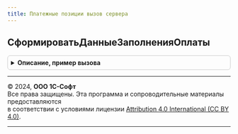 ```yaml
---
title: Платежные позиции вызов сервера
---
```



## СформироватьДанныеЗаполненияОплаты
<details style="margin: 1em 0; padding: 0.5em; border: 1px solid #ccc; border-radius: 6px;">

<summary style="font-weight: bold; cursor: pointer;">Описание, пример вызова</summary>

```bsl

// Формирует структуру для создания оплаты по нескольким заявкам на расходование средств
// Если в переданных заявках отличаются ключевые реквизиты шапки, выдается сообщение об ошибке.
//
// Параметры:
//    МассивСсылок   - Массив - завки на расходование средств, по которым необходимо ввести оплату
//    ФормаОплаты - Строка - форма оплаты заявки
//	  Направление - Строка - Направление движения ДС (Приход/Расход)
//    РаспределениеОплаты - Массив - строки остатков распределения оплаты.
//
// Возвращаемое значение:
//    Булево - Ложь, если в переданных заказах отличаются реквизиты шапки.
//
Функция СформироватьДанныеЗаполненияОплаты(МассивСсылок, ФормаОплаты, Направление, РаспределениеОплаты, МассивСсылокСРаспоряжениями) Экспорт
```

Пример вызова
```bsl
Результат = ПлатежныеПозицииВызовСервера.СформироватьДанныеЗаполненияОплаты(МассивСсылок, ФормаОплаты, Направление, РаспределениеОплаты, МассивСсылокСРаспоряжениями) 
```
</details>

---

© 2024, **ООО 1С-Софт**  
Все права защищены. Эта программа и сопроводительные материалы предоставляются  
в соответствии с условиями лицензии [Attribution 4.0 International (CC BY 4.0)](https://creativecommons.org/licenses/by/4.0/legalcode).

---
